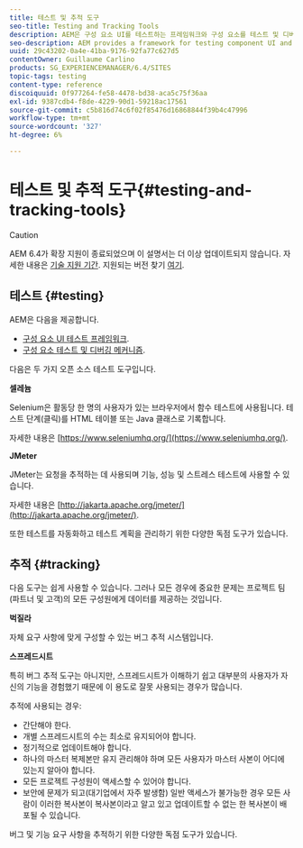 ```yaml
---
title: 테스트 및 추적 도구
seo-title: Testing and Tracking Tools
description: AEM은 구성 요소 UI를 테스트하는 프레임워크와 구성 요소를 테스트 및 디버깅하는 메커니즘을 제공합니다
seo-description: AEM provides a framework for testing component UI and a mechanism for testing and debugging components
uuid: 29c43202-0a4e-41ba-9176-92fa77c627d5
contentOwner: Guillaume Carlino
products: SG_EXPERIENCEMANAGER/6.4/SITES
topic-tags: testing
content-type: reference
discoiquuid: 0f977264-fe58-4478-bd38-aca5c75f36aa
exl-id: 9387cdb4-f8de-4229-90d1-59218ac17561
source-git-commit: c5b816d74c6f02f85476d16868844f39b4c47996
workflow-type: tm+mt
source-wordcount: '327'
ht-degree: 6%

---
```


# 테스트 및 추적 도구{#testing-and-tracking-tools}

>[!CAUTION]
>
>AEM 6.4가 확장 지원이 종료되었으며 이 설명서는 더 이상 업데이트되지 않습니다. 자세한 내용은 [기술 지원 기간](https://helpx.adobe.com/kr/support/programs/eol-matrix.html). 지원되는 버전 찾기 [여기](https://experienceleague.adobe.com/docs/).

## 테스트 {#testing}

AEM은 다음을 제공합니다.

* [구성 요소 UI 테스트 프레임워크](/help/sites-developing/hobbes.md).
* [구성 요소 테스트 및 디버깅 메커니즘](/help/sites-developing/developer-mode.md).

다음은 두 가지 오픈 소스 테스트 도구입니다.

**셀레늄**

Selenium은 활동당 한 명의 사용자가 있는 브라우저에서 함수 테스트에 사용됩니다. 테스트 단계(클릭)를 HTML 테이블 또는 Java 클래스로 기록합니다.

자세한 내용은 [https://www.seleniumhq.org/](https://www.seleniumhq.org/).

**JMeter**

JMeter는 요청을 추적하는 데 사용되며 기능, 성능 및 스트레스 테스트에 사용할 수 있습니다.

자세한 내용은 [http://jakarta.apache.org/jmeter/](http://jakarta.apache.org/jmeter/).

또한 테스트를 자동화하고 테스트 계획을 관리하기 위한 다양한 독점 도구가 있습니다.

## 추적 {#tracking}

다음 도구는 쉽게 사용할 수 있습니다. 그러나 모든 경우에 중요한 문제는 프로젝트 팀(파트너 및 고객)의 모든 구성원에게 데이터를 제공하는 것입니다.

**벅질라**

자체 요구 사항에 맞게 구성할 수 있는 버그 추적 시스템입니다.

**스프레드시트**

특히 버그 추적 도구는 아니지만, 스프레드시트가 이해하기 쉽고 대부분의 사용자가 자신의 기능을 경험했기 때문에 이 용도로 잘못 사용되는 경우가 많습니다.

추적에 사용되는 경우:

* 간단해야 한다.
* 개별 스프레드시트의 수는 최소로 유지되어야 합니다.
* 정기적으로 업데이트해야 합니다.
* 하나의 마스터 복제본만 유지 관리해야 하며 모든 사용자가 마스터 사본이 어디에 있는지 알아야 합니다.
* 모든 프로젝트 구성원이 액세스할 수 있어야 합니다.
* 보안에 문제가 되고(대기업에서 자주 발생함) 일반 액세스가 불가능한 경우 모든 사람이 이러한 복사본이 복사본이라고 알고 있고 업데이트할 수 없는 한 복사본이 배포될 수 있습니다.

버그 및 기능 요구 사항을 추적하기 위한 다양한 독점 도구가 있습니다.
